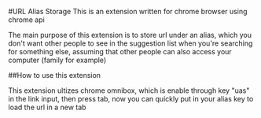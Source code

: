 #URL Alias Storage
This is an extension written for chrome browser using chrome api

The main purpose of this extension is to store url under an alias, which you don't want other people to see in the suggestion list when you're searching for something else, assuming that other people can also access your computer (family for example)

##How to use this extension

This extension ultizes chrome omnibox, which is enable through key "uas" in the link input, then press tab, now you can quickly put in your alias key to load the url in a new tab